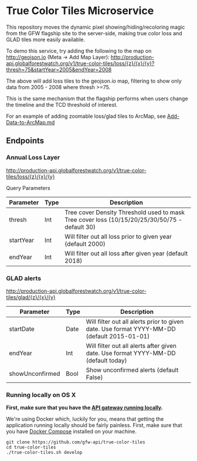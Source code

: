 # True Color Tiles Microservice

This repository moves the dynamic pixel showing/hiding/recoloring magic from the GFW flagship site to the server-side, making true color loss and GLAD tiles more easily available.

To demo this service, try adding the following to the map on http://geojson.io (Meta -> Add Map Layer):
http://production-api.globalforestwatch.org/v1/true-color-tiles/loss/{z}/{x}/{y}?thresh=75&startYear=2005&endYear=2008

The above will add loss tiles to the geojson.io map, filtering to show only data from 2005 - 2008 where thresh >=75.

This is the same mechanism that the flagship performs when users change the timeline and the TCD threshold of interest.

For an example of adding zoomable loss/glad tiles to ArcMap, see [Add-Data-to-ArcMap.md](Add-Data-to-ArcMap.md)

## Endpoints

### Annual Loss Layer
http://production-api.globalforestwatch.org/v1/true-color-tiles/loss/{z}/{x}/{y}

Query Parameters

| Parameter | Type | Description | 
|-----------|------|-------------|
|thresh| Int | Tree cover Density Threshold used to mask Tree cover loss (10/15/20/25/30/50/75 - default 30) |
|startYear | Int | Will filter out all loss prior to given year (default 2000) |
|endYear | Int | Will filter out all loss after given year (default 2018) |


### GLAD alerts
http://production-api.globalforestwatch.org/v1/true-color-tiles/glad/{z}/{x}/{y}

| Parameter | Type | Description | 
|-----------|------|-------------|
|startDate | Date | Will filter out all alerts prior to given date. Use format YYYY-MM-DD (default 2015-01-01) |
|endYear | Int | Will filter out all alerts after given date. Use format YYYY-MM-DD (default today) |
|showUnconfirmed | Bool | Show unconfirmed alerts (default False) |

### Running locally on OS X

**First, make sure that you have the [API gateway running
locally](https://github.com/control-tower/control-tower).**

We're using Docker which, luckily for you, means that getting the
application running locally should be fairly painless. First, make sure
that you have [Docker Compose](https://docs.docker.com/compose/install/)
installed on your machine.

```
git clone https://github.com/gfw-api/true-color-tiles
cd true-color-tiles
./true-color-tiles.sh develop
```
